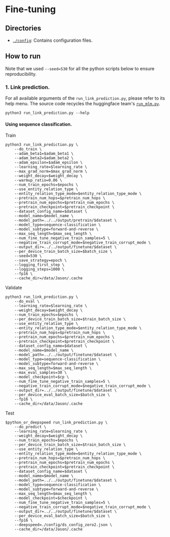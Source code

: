 # Fine-tuning

## Directories

* <code>[./config](./config)</code>: Contains configuration files.

## How to run

Note that we used ```--seed=530``` for all the python scripts below to ensure reproducibility.

### 1. Link prediction.

For all available arguments of the ```run_link_prediction.py```, please refer to its help menu. The source code recycles the huggingface team's [```run_mlm.py```](https://github.com/huggingface/transformers/blob/master/examples/pytorch/language-modeling/run_mlm.py).
```
python3 run_link_prediction.py --help
```

#### Using sequence classification.

Train
```
python3 run_link_prediction.py \
	--do_train \
	--adam_beta1=$adam_beta1 \
	--adam_beta2=$adam_beta2 \
	--adam_epsilon=$adam_epsilon \
	--learning_rate=$learning_rate \
	--max_grad_norm=$max_grad_norm \
	--weight_decay=$weight_decay \
	--warmup_ratio=0.06 \
	--num_train_epochs=$epochs \
	--use_entity_relation_type \
	--entity_relation_type_mode=$entity_relation_type_mode \
	--pretrain_num_hops=$pretrain_num_hops \
	--pretrain_num_epochs=$pretrain_num_epochs \
	--pretrain_checkpoint=$pretrain_checkpoint \
	--dataset_config_name=$dataset \
	--model_name=$model_name \
	--model_path=../../output/pretrain/$dataset \
	--model_type=sequence-classification \
	--model_subtype=forward-and-reverse \
	--max_seq_length=$max_seq_length \
	--num_fine_tune_negative_train_samples=5 \
	--negative_train_corrupt_mode=$negative_train_corrupt_mode \
	--output_dir=../../output/finetune/$dataset \
	--per_device_train_batch_size=$batch_size \
	--seed=530 \
	--save_strategy=epoch \
	--logging_first_step \
	--logging_steps=1000 \
	--fp16 \
	--cache_dir=/data/Jason/.cache
```

Validate
```
python3 run_link_prediction.py \
	--do_eval \
	--learning_rate=$learning_rate \
	--weight_decay=$weight_decay \
	--num_train_epochs=$epochs \
	--per_device_train_batch_size=$train_batch_size \
	--use_entity_relation_type \
	--entity_relation_type_mode=$entity_relation_type_mode \
	--pretrain_num_hops=$pretrain_num_hops \
	--pretrain_num_epochs=$pretrain_num_epochs \
	--pretrain_checkpoint=$pretrain_checkpoint \
	--dataset_config_name=$dataset \
	--model_name=$model_name \
	--model_path=../../output/finetune/$dataset \
	--model_type=sequence-classification \
	--model_subtype=forward-and-reverse \
	--max_seq_length=$max_seq_length \
	--max_eval_samples=30 \
	--model_checkpoint=$cp \
	--num_fine_tune_negative_train_samples=5 \
	--negative_train_corrupt_mode=$negative_train_corrupt_mode \
	--output_dir=../../output/finetune/$dataset \
	--per_device_eval_batch_size=$batch_size \
	--fp16 \
	--cache_dir=/data/Jason/.cache
```

Test
```
$python_or_deepspeed run_link_prediction.py \
	--do_predict \
	--learning_rate=$learning_rate \
	--weight_decay=$weight_decay \
	--num_train_epochs=$epochs \
	--per_device_train_batch_size=$train_batch_size \
	--use_entity_relation_type \
	--entity_relation_type_mode=$entity_relation_type_mode \
	--pretrain_num_hops=$pretrain_num_hops \
	--pretrain_num_epochs=$pretrain_num_epochs \
	--pretrain_checkpoint=$pretrain_checkpoint \
	--dataset_config_name=$dataset \
	--model_name=$model_name \
	--model_path=../../output/finetune/$dataset \
	--model_type=sequence-classification \
	--model_subtype=forward-and-reverse \
	--max_seq_length=$max_seq_length \
	--model_checkpoint=$checkpoint \
	--num_fine_tune_negative_train_samples=5 \
	--negative_train_corrupt_mode=$negative_train_corrupt_mode \
	--output_dir=../../output/finetune/$dataset \
	--per_device_eval_batch_size=$batch_size \
	--fp16 \
	--deepspeed=./config/ds_config_zero2.json \
	--cache_dir=/data/Jason/.cache
```
